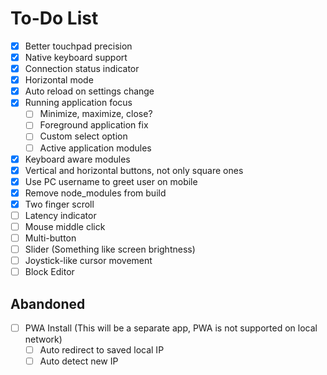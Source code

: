 # To-Do List

- [x] Better touchpad precision
- [x] Native keyboard support
- [x] Connection status indicator
- [x] Horizontal mode
- [x] Auto reload on settings change
- [x] Running application focus
  - [ ] Minimize, maximize, close?
  - [ ] Foreground application fix
  - [ ] Custom select option
  - [ ] Active application modules
- [x] Keyboard aware modules
- [x] Vertical and horizontal buttons, not only square ones
- [x] Use PC username to greet user on mobile
- [x] Remove node_modules from build
- [x] Two finger scroll
- [ ] Latency indicator
- [ ] Mouse middle click
- [ ] Multi-button
- [ ] Slider (Something like screen brightness)
- [ ] Joystick-like cursor movement
- [ ] Block Editor

## Abandoned

- [ ] PWA Install (This will be a separate app, PWA is not supported on local network)
  - [ ] Auto redirect to saved local IP
  - [ ] Auto detect new IP

